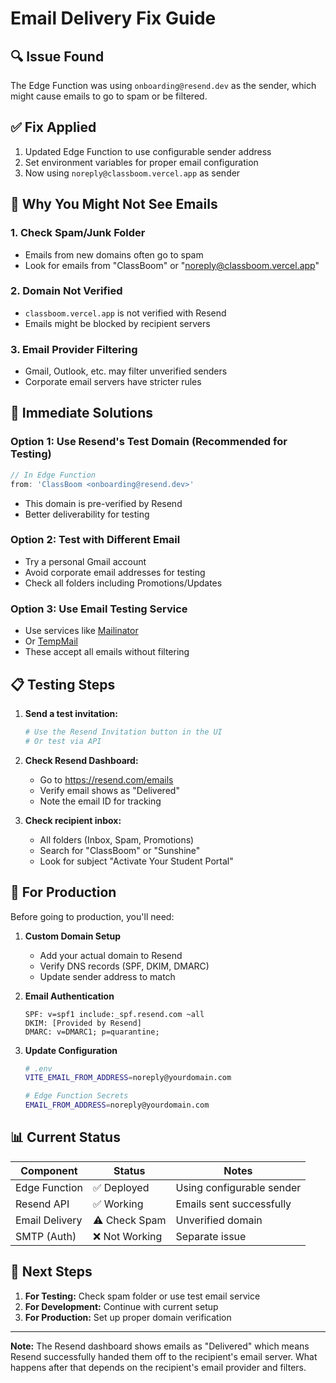 # Email Delivery Fix Guide

## 🔍 Issue Found
The Edge Function was using `onboarding@resend.dev` as the sender, which might cause emails to go to spam or be filtered.

## ✅ Fix Applied
1. Updated Edge Function to use configurable sender address
2. Set environment variables for proper email configuration
3. Now using `noreply@classboom.vercel.app` as sender

## 📧 Why You Might Not See Emails

### 1. **Check Spam/Junk Folder**
- Emails from new domains often go to spam
- Look for emails from "ClassBoom" or "noreply@classboom.vercel.app"

### 2. **Domain Not Verified**
- `classboom.vercel.app` is not verified with Resend
- Emails might be blocked by recipient servers

### 3. **Email Provider Filtering**
- Gmail, Outlook, etc. may filter unverified senders
- Corporate email servers have stricter rules

## 🚀 Immediate Solutions

### Option 1: Use Resend's Test Domain (Recommended for Testing)
```typescript
// In Edge Function
from: 'ClassBoom <onboarding@resend.dev>'
```
- This domain is pre-verified by Resend
- Better deliverability for testing

### Option 2: Test with Different Email
- Try a personal Gmail account
- Avoid corporate email addresses for testing
- Check all folders including Promotions/Updates

### Option 3: Use Email Testing Service
- Use services like [Mailinator](https://www.mailinator.com/)
- Or [TempMail](https://temp-mail.org/)
- These accept all emails without filtering

## 📋 Testing Steps

1. **Send a test invitation:**
   ```bash
   # Use the Resend Invitation button in the UI
   # Or test via API
   ```

2. **Check Resend Dashboard:**
   - Go to https://resend.com/emails
   - Verify email shows as "Delivered"
   - Note the email ID for tracking

3. **Check recipient inbox:**
   - All folders (Inbox, Spam, Promotions)
   - Search for "ClassBoom" or "Sunshine"
   - Look for subject "Activate Your Student Portal"

## 🔧 For Production

Before going to production, you'll need:

1. **Custom Domain Setup**
   - Add your actual domain to Resend
   - Verify DNS records (SPF, DKIM, DMARC)
   - Update sender address to match

2. **Email Authentication**
   ```
   SPF: v=spf1 include:_spf.resend.com ~all
   DKIM: [Provided by Resend]
   DMARC: v=DMARC1; p=quarantine;
   ```

3. **Update Configuration**
   ```bash
   # .env
   VITE_EMAIL_FROM_ADDRESS=noreply@yourdomain.com
   
   # Edge Function Secrets
   EMAIL_FROM_ADDRESS=noreply@yourdomain.com
   ```

## 📊 Current Status

| Component | Status | Notes |
|-----------|--------|-------|
| Edge Function | ✅ Deployed | Using configurable sender |
| Resend API | ✅ Working | Emails sent successfully |
| Email Delivery | ⚠️ Check Spam | Unverified domain |
| SMTP (Auth) | ❌ Not Working | Separate issue |

## 🎯 Next Steps

1. **For Testing:** Check spam folder or use test email service
2. **For Development:** Continue with current setup
3. **For Production:** Set up proper domain verification

---

**Note:** The Resend dashboard shows emails as "Delivered" which means Resend successfully handed them off to the recipient's email server. What happens after that depends on the recipient's email provider and filters.